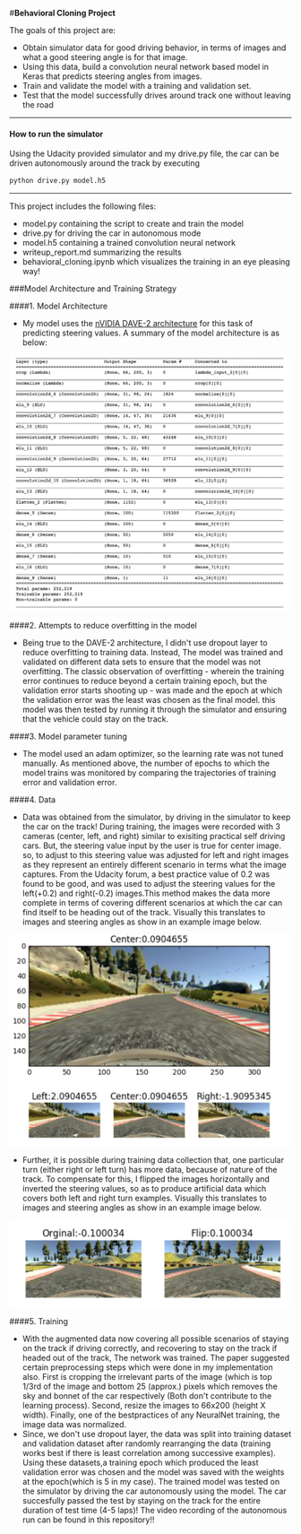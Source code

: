 
#**Behavioral Cloning Project**

The goals of this project are:
* Obtain simulator data for good driving behavior, in terms of images and what a good steering angle is for that image. 
* Using this data, build a convolution neural network based model in Keras that predicts steering angles from images.
* Train and validate the model with a training and validation set.
* Test that the model successfully drives around track one without leaving the road


[//]: # (Image References)

[image1]: ./images/model_architecture.png  "Model Architecture"


---

#### How to run the simulator
Using the Udacity provided simulator and my drive.py file, the car can be driven autonomously around the track by executing 
```sh
python drive.py model.h5
```

---

This project includes the following files:
* model.py containing the script to create and train the model
* drive.py for driving the car in autonomous mode
* model.h5 containing a trained convolution neural network 
* writeup_report.md summarizing the results
* behavioral_cloning.ipynb which visualizes the training in an eye pleasing way!


###Model Architecture and Training Strategy

####1. Model Architecture

* My model uses the [nVIDIA DAVE-2 architecture](http://images.nvidia.com/content/tegra/automotive/images/2016/solutions/pdf/end-to-end-dl-using-px.pdf) for this task of predicting steering values. A summary of the model architecture is as below:

![alt text][image1]

####2. Attempts to reduce overfitting in the model

* Being true to the DAVE-2 architecture, I didn't use dropout layer to reduce overfitting to training data. Instead, The model was trained and validated on different data sets to ensure that the model was not overfitting. The classic observation of overfitting - wherein the training error continues to reduce beyond a certain training epoch, but the validation error starts shooting up - was made and the epoch at which the validation error was the least was chosen as the final model. this model was then tested by running it through the simulator and ensuring that the vehicle could stay on the track.

####3. Model parameter tuning

* The model used an adam optimizer, so the learning rate was not tuned manually. As mentioned above, the number of epochs to which the model trains was monitored by comparing the trajectories of training error and validation error.

####4. Data

* Data was obtained from the simulator, by driving in the simulator to keep the car on the track! During training, the images were recorded with 3 cameras (center, left, and right) similar to exisiting practical self driving cars. But, the steering value input by the user is true for center image. so, to adjust to this steering value was adjusted for left and right images as they represent an entirely different scenario in terms what the image captures. From the Udacity forum, a best practice value of 0.2 was found to be good, and was used to adjust the steering values for the left(+0.2) and right(-0.2) images.This method makes the data more complete in terms of covering different scenarios at which the car can find itself to be heading out of the track. Visually this translates to images and steering angles as show in an example image below.

<img src= "./images/Left_Right_Steer_Adjustment.png"  width="540" align="middle" >

* Further, it is possible during training data collection that, one particular turn (either right or left turn) has more data, because of nature of the track. To compensate for this, I flipped the images horizontally and inverted the steering values, so as to produce artificial data which covers both left and right turn examples. Visually this translates to images and steering angles as show in an example image below.

<img src= "./images/Flip_image_Steer_adjustement.png"  width="540" align="middle" >


####5. Training

* With the augmented data now covering all possible scenarios of staying on the track if driving correctly, and recovering to stay on the track if headed out of the track, The network was trained. The paper suggested certain preprocessing steps which were done in my implementation also. First is cropping the irrelevant parts of the image (which is top 1/3rd of the image and bottom 25 (approx.) pixels which removes the sky and bonnet of the car respectively (Both don't contribute to the learning process). Second, resize the images to 66x200 (height X width). Finally, one of the bestpractices of any NeuralNet training, the image data was normalized.
* Since, we don't use dropout layer, the data was split into training dataset and validation dataset after randomly rearranging the data (training works best if there is least correlation among successive examples). Using these datasets,a training epoch which produced the least validation error was chosen and the model was saved with the weights at the epoch(which is 5 in my case). The trained model was tested on the simulator by driving the car autonomously using the model. The car succesfully passed the test by staying on the track for the entire duration of test time (4-5 laps)! The video recording of the autonomous run can be found in this repository!!
